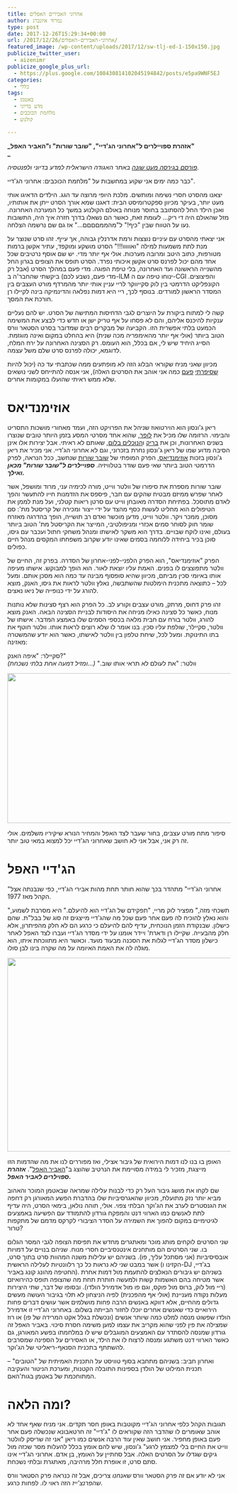 ```yaml
---
title: אחרוני האבירים האפלים
author: נמרוד איזנברג
type: post
date: 2017-12-26T15:29:34+00:00
url: /2017/12/26/אחרוני-האבירים-האפלים/
featured_image: /wp-content/uploads/2017/12/sw-tlj-ed-1-150x150.jpg
publicize_twitter_user:
  - aizenimr
publicize_google_plus_url:
  - https://plus.google.com/108430814102045194842/posts/e5pa9WNF5EJ
categories:
  - כללי
tags:
  - באטמן
  - מדע בדיוני
  - מלחמת הכוכבים
  - קולנוע

---
```

**_אזהרת ספויילרים ל"אחרוני הג'דיי", "שובר שורות" ו"האביר האפל"  
_** 

_[פורסם בגירסה מעט שונה][1] באתר האגודה הישראלית למדע בדיוני ולפנטסיה._

כבר כמה ימים אני שקוע במחשבות על "מלחמת הכוכבים: אחרוני הג'דיי".

יצאנו מהסרט חסרי נשימה ומותשים. מלכת היופי מרוצה עד הגג. הילדים הדאיגו אותי מעט יותר, בעיקר מכיוון ספקטרומיסט הבית: דאגנו שמא אורך הסרט ייתן את אותותיו, ואכן הילד החל להסתובב בחוסר מנוחה באולם הקולנוע במשך כל המערכה האחרונה. מזל שהאולם היה די ריק&#8230; לעומת זאת, כאשר הם נשאלו בדרך חזרה איך היה, התשובות נעו על הטווח שבין "כיף!" ל"מהממםםםם&#8230;" אז גם שם נרשמה הצלחה.

אני יצאתי מהסרט עם עיניים נוצצות ורמת אדרנלין גבוהה, אך עייף. זהו סרט שנוצר על מנת לתת משמעות למילה "ואווווו!!!" הסרט מושקע ומוקפד, עתיר אקשן ברמות מטורפות, כתוב היטב ומרובה מערכות. אולי אף יותר מדי. יש שם אוסף נרטיבים שכל אחד מהם יכול לפרנס סרט אקשן איכותי נפרד. הסרט תופס את הצופים בגרון החל מהשנייה הראשונה ועד האחרונה, בלי טיפת הפוגה. מדי פעם במהלך הסרט (אבל רק מדי פעם, נשבע לכם) ביקשתי שהחבר'ה ב-ILM ינוחו טיפה עם ה-CGI והפיצוצים. הקונפליקט הדרמטי בין לוק סקייווקר לריי עניין אותי יותר מהמרדף מורט העצבים בין המסדר הראשון למורדים. בנוסף לכך, ריי היא דמות נפלאה והדינמיקה בינה לקיילו רן חורכת את המסך.

קשה לי למתוח ביקורת על היוצרים לגבי הדחיסות המתישה של הסרט. יש להם נעליים ענקיות להיכנס אליהם, והם לא פסחו על אף טריק ישן או חדש כדי לבצע את המשימה הכמעט בלתי אפשרית הזו. הקביעה של מבקרים רבים שמדובר בסרט הסטאר וורס הטוב ביותר (אולי אף יותר מהאימפריה מכה שנית) היא בהחלט במקום ואינה מוגזמת. הסייג היחיד שיש לי, אם בכלל, הוא העומס. רק הסצינה האחרונה על ירח המלח, לדוגמא, יכולה לפרנס סרט שלם משל עצמה.

מכיוון שאני מניח שקוראי הבלוג הזה לא מופתעים ממה שכתבתי עד כה (יכול להיות [שסיפרתי][2] [פעם][3] כמה אני אוהב את הסרטים האלה), אני אנסה להתייחס לשני נושאים שלא ממש ראיתי שהועלו במקומות אחרים.

# אוזימנדיאס

ריאן ג'ונסון הוא הוירטואוז שניהל את הפרויקט הזה, ועמד מאחורי מושכות התסריט והבימוי. הרזומה שלו מכיל את [לופר][4], שהוא אחד מסרטי המסע בזמן היותר טובים שנוצרו בשנים האחרונות, וכן את [בריק][5] ו[הנוכלים בלום][6], שאותם לא ראיתי. אבל יצירות אלו אינן הסיבה מדוע שמו של ריאן ג'ונסון נחרת בזכרוני, וגם לא אחרוני הג'דיי. אני מכיר את ריאן ג'ונסון בזכות [אוזימנדיאס][7], הפרק המופתי של [שובר שורות][8] שנחשב, ככל הנראה, לפרק הדרמטי הטוב ביותר שאי פעם שודר בטלוויזיה. **_ספויילרים ל"שובר שורות" מכאן ואילך._**

שובר שורות מספרת את סיפורו של וולטר ווייט, מורה לכימיה עני, מרוד ומושפל, אשר לאחר שפרש ממיזם מבטיח שהקים עם חבר, פיספס את הזדמנות חייו להתעשר והפך לאדם מתוסכל. בפתיחת הסדרה מאובחן ווייט עם סרטן ריאות קטלני, ועל מנת לממן את הטיפולים הוא מחליט לעשות כסף מהצד על ידי ייצור ומכירה של קריסטל מת': סם מסוכן, ממכר ויקר. וולטר ווייט, מדען מוכשר ואדם רב תושייה, הופך בהדרגה מאזרח שומר חוק לסוחר סמים אכזרי ומניפולטיבי, המייצר את הקריסטל מת' הטוב ביותר בעולם, ואינו לוקח שבויים. בדרך הוא משקר לאישתו ומנהל משחקי חתול ועכבר עם גיסו, סוכן בכיר ביחידה ללוחמה בסמים שאינו יודע שקרוב משפחתו המקסים מנהל חיים כפולים.

הפרק "אוזימנדיאס", הוא הפרק הלפני-לפני-אחרון של הסדרה. בפרק זה, החיים של וולטר מתפוצצים לו בפנים. האמת עליו יוצאת לאור. הוא הופך למבוקש. אישתו מעיפה אותו באיומי סכין מביתם, מכיוון שהיא סופסוף מבינה עד כמה הוא מסכן אותם. ומעל לכל &#8211; כתוצאה מתכנית הימלטות שהשתבשה, נאלץ וולטר לראות את גיסו, האנק, מוצא להורג על ידי כנופייה של ניאו נאצים.

זהו פרק דחוס, מרתק, מורט עצבים וקורע לב. כל הפרק הוא רצף סצינות שלא נותנות מנוח, כאשר כל סצינה כאילו מניחה את היסודות לבניית הסצינה הבאה. האנק מוצא להורג, וולטר בורח עם חבית מלאה בכספי הסמים שלו באמצע המדבר. אישתו של וולטר, סקיילר, שולפת עליו סכין. בנו אומר לו שלא רוצים לראות אותו. וולטר חוטף את בתו התינוקת. ומעל לכל, שיחת טלפון בין וולטר לאישתו, כאשר הוא יודע שהמשטרה מאזינה:

סקיילר: "איפה האנק?"  
וולטר: "את לעולם לא תראי אותו שוב." _(&#8230;ומזיל דמעה אחת בלתי נשכחת)_

[<img decoding="async" loading="lazy" class="alignnone wp-image-2355 size-full" src="https://aizenimr.com/wp-content/uploads/2018/01/call.jpg" alt="" width="600" height="338" srcset="https://aizenimr.com/wp-content/uploads/2018/01/call.jpg 600w, https://aizenimr.com/wp-content/uploads/2018/01/call-200x113.jpg 200w" sizes="(max-width: 600px) 100vw, 600px" />][9]

סיפור מתח מורט עצבים, בחור שעבר לצד האפל והמחיר הנורא שיקיריו משלמים. אולי זה רק אני, אבל אני לא חושב שאחרוני הג'דיי יכל למצוא במאי טוב יותר.

# הג'דיי האפל

"אחרוני הג'דיי" מתהדר בכך שהוא חותר תחת מהות אבירי הג'דיי, כפי שנבנתה אצל הקהל מאז 1977.

"תשכחי מזה," מפציר לוק מריי, "תפקידם של הג'דיי הוא להיעלם." היא מסרבת לשמוע, והוא נאלץ להוכיח לה פעם אחר פעם שכל מה שהג'דיי מייצגים זה סוג של בבל"ת. שהם כישלון. שבנקודת הזמן הנוכחית, עדיף להם להיעלם כי כרגע הם לא חלק מהפיתרון, אלא חלק מהבעייה. שקיילו רן ודארת' ויידר אומנו על ידי מסדר הג'דיי ועברו לצד האפל לאחר כישלון מסדר הג'דיי לגלות את הסכנה מבעוד מועד. וכאשר היא מתווכחת איתו, הוא מגלה לה את האמת האיומה על מה שקרה בינו לבן סולו.

[<img decoding="async" loading="lazy" class="alignnone wp-image-2323" src="https://aizenimr.com/wp-content/uploads/2017/12/877664.jpg" alt="" width="655" height="437" srcset="https://aizenimr.com/wp-content/uploads/2017/12/877664.jpg 800w, https://aizenimr.com/wp-content/uploads/2017/12/877664-200x134.jpg 200w, https://aizenimr.com/wp-content/uploads/2017/12/877664-768x513.jpg 768w" sizes="(max-width: 655px) 100vw, 655px" />][10]

האופן בו בנו לנו דמות הירואית של גיבור אצילי, ואז מפוררים לנו את מה שהדמות הזו מייצגת, מזכיר לי במידה מסויימת את הנרטיב שהוצג ב"[האביר האפל][11]". **_אזהרת ספוילרים לאביר האפל._**

שם לקחו את מושג גיבור העל רק כדי לבנות עלילה שמראה שבאטמן המוכר והאהוב מביא יותר נזק מתועלת, מכיוון שהאגרסיביות שלו בהדברת הפשע המאורגן רק דחפה את הגנסטרים לערב את הג'וקר הבלתי צפוי. אולי, תוהה נולאן, בימאי הסרט, היה עדיף לתת לאנשים כמו הארווי דנט והמפקח גורדון להתמודד עם הפשיעה באמצעים לגיטימיים במקום להפוך את השמירה על הסדר הציבורי לקרקס מדמם של מתקפות טרור?

שני הסרטים לוקחים מותג מוכר ומאתגרים מחדש את תפיסת הצופה לגבי המסר הגלום בו. שני הסרטים הם מותחנים אינטנסיביים חסרי מנוח. שניהם בנויים על דמויות אובסיסיביות (אני מסתכל עליך, פו). בשניהם יש עלילות משנה המהוות סרט בתוך סרט, אשר במבט שני לא נראות כל כך רלוונטיות לעלילה הראשית (הקזינו ו-DJ בג'דיי, החטיפה מהונג קונג באביר). בשניהם יש גיבורים הנאלצים להתעמת מול דמות אחרת אשר מטיחה בהם האשמות קשות ולמעשה חותרת תחת מה שהצופה תופס כהירואיזם (ריי מול לוק, ברוס מול פוקס, וגם פו מול אדמירל הולדו). ובסופו של דבר, שתי היצירות מעלות נקודה מעניינת (אולי אף מהפכנית) לפיה הניצחון לא תלוי בגיבור העושה מעשים גדולים מהחיים, אלא דווקא באנשים הרבה פחות מושלמים אשר עושים דברים פחות הירואיים כדי שאנשים אחרים יוכלו לחזור הבייתה בשלום. באחרוני הג'דיי זו אדמירל הולדו שפשוט מנסה למלט כמה שיותר אנשים (ונכשלת בגלל אקט המרידה של פו) או רוז שמצילה את פין לפני שהוא מקריב את עצמו למען משימה חסרת סיכוי. באביר האפל זה גורדון שמנסה להסתדר עם האמצעים המוגבלים שיש לו במלחמתו בפשע המאורגן, גם כאשר הארווי דנט משתגע ומנסה לרצוח לו את הילד, או האסירים על הספינה שמסרבים להשתתף בתכנית הסנאף-ריאליטי של הג'וקר.

ואחרון חביב: בשניהם מתחבא בסוף טוויסט על התכנית האמיתית של "הטובים" &#8211; תכנית המילוט של הולדן בספינות התובלה הקטנות, ומערכת הניטור והעקיבה המתוחכמת של באטמן בגות'האם.

# ומה הלאה?

תגובות הקהל כלפי אחרוני הג'דיי מקוטבות באופן חסר תקדים. אני מניח שאף אחד לא אוהב שאומרים לו שהדבר הזה שקוראים לו "ג'דיי" זה חרטאבונא שנכשלה פעם אחר פעם באופן מחפיר. אני חושב שאין עוד הרבה אנשים כמו ריאן "אני זה שריסק לוולטר ווייט את החיים בלי למצמץ לרגע" ג'ונסון, שיש להם אומץ בכלל להעלות מסר שכזה מול גיקים שגדלו על הסרטים האלה. אבל סחתיין על האומץ, בן אדם. אחרוני הג'דיי אינו סתם סרט, זו אופרת חלל מרהיבה, מאתגרת ובלתי נשכחת.

אני לא יודע אם זה פרק הסטאר וורס _שאנחנו_ צריכים, אבל זה כנראה פרק הסטאר וורס _שהפרנצ'ייז_ הזה ראוי לו. לפחות כרגע.

 [1]: http://www.sf-f.org.il/archives/2156
 [2]: /2016/12/20/%d7%aa%d7%a7%d7%95%d7%95%d7%94-%d7%97%d7%93%d7%a9%d7%94-%d7%95%d7%a9%d7%9e%d7%94-%d7%a8%d7%95%d7%92-%d7%90%d7%97%d7%aa/
 [3]: /2015/10/21/%d7%91%d7%93%d7%a8%d7%9a-%d7%9c%d7%97%d7%a0%d7%9a-%d7%90%d7%aa-%d7%94%d7%99%d7%9c%d7%93%d7%99%d7%9d-%d7%a2%d7%95%d7%a6%d7%a8%d7%99%d7%9d-%d7%91%d7%98%d7%90%d7%98%d7%95%d7%90%d7%99%d7%9f/
 [4]: http://www.fisheye.co.il/looper/
 [5]: http://www.fisheye.co.il/movies/brick/
 [6]: http://www.fisheye.co.il/brothers_bloom/
 [7]: http://breakingbad.wikia.com/wiki/Ozymandias
 [8]: http://www.imdb.com/title/tt0903747/
 [9]: https://aizenimr.com/wp-content/uploads/2018/01/call.jpg
 [10]: https://aizenimr.com/wp-content/uploads/2017/12/877664.jpg
 [11]: http://www.fisheye.co.il/dark_knight/